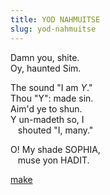 ```yaml
---
title: YOD NAHMUITSE
slug: yod-nahmuitse
---
```


<div className="mono">
<p>Damn you, shite.
<br>Oy, haunted Sim.</p>

<p>The sound "I am <i>Y</i>."
<br>Thou "Y": made sin.
<br>Aim'd ye to shun.
<br>Y un-madeth so, I
<br>&nbsp; &nbsp;shouted "I, many."</p>

<p>O! My shade SOPHIA,
<br>&nbsp; &nbsp;muse yon HADIT.</p>
</div>

<a href="/sigil" className="next">make</a>
